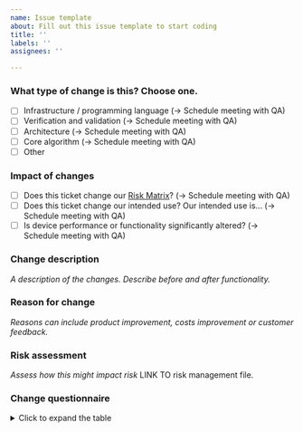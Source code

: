 ```yaml
---
name: Issue template
about: Fill out this issue template to start coding
title: ''
labels: ''
assignees: ''

---
```


### What type of change is this? Choose one.
- [ ] Infrastructure / programming language (-> Schedule meeting with QA)
- [ ] Verification and validation (-> Schedule meeting with QA)
- [ ] Architecture (-> Schedule meeting with QA)
- [ ] Core algorithm (-> Schedule meeting with QA)
- [ ] Other

### Impact of changes
- [ ] Does this ticket change our [Risk Matrix](https://drive.google.com/file/d/1FU75q1N5YYBL8HDRbQIrOO1lzGUQP8j9/view)? (-> Schedule meeting with QA)
- [ ] Does this ticket change our intended use? Our intended use is... (-> Schedule meeting with QA)
- [ ] Is device performance or functionality significantly altered? (-> Schedule meeting with QA)

### Change description
*A description of the changes. Describe before and after functionality.*

### Reason for change
*Reasons can include product improvement, costs improvement or customer feedback.*

### Risk assessment
*Assess how this might impact risk* LINK TO risk management file.

### Change questionnaire
<details>
  <summary>Click to expand the table</summary>

  | Header 1 | Header 2 | Header 3 |
  | -------- | -------- | -------- |
  | Row1 Col1 | Row1 Col2 | Row1 Col3 |
  | Row2 Col1 | Row2 Col2 | Row2 Col3 |
  | Row3 Col1 | Row3 Col2 | Row3 Col3 |

</details>